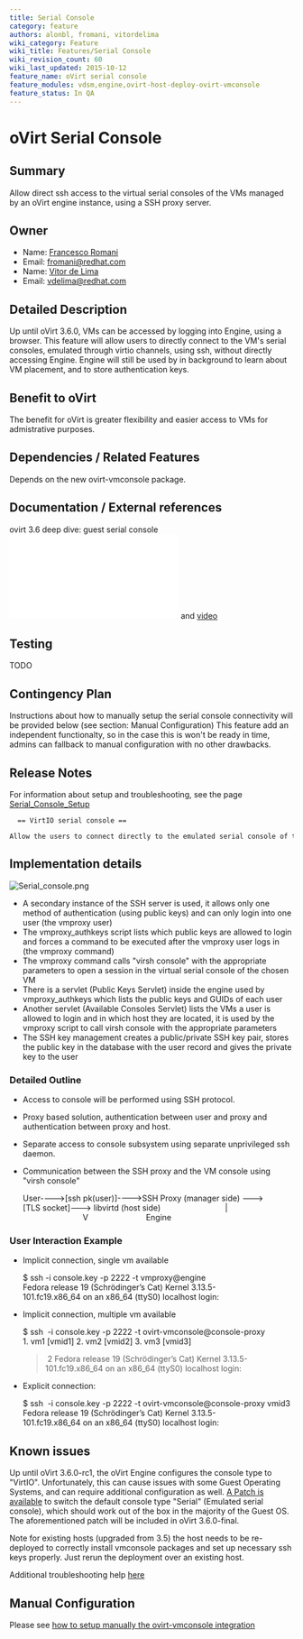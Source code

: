 ```yaml
---
title: Serial Console
category: feature
authors: alonbl, fromani, vitordelima
wiki_category: Feature
wiki_title: Features/Serial Console
wiki_revision_count: 60
wiki_last_updated: 2015-10-12
feature_name: oVirt serial console
feature_modules: vdsm,engine,ovirt-host-deploy-ovirt-vmconsole
feature_status: In QA
---
```


# oVirt Serial Console

## Summary

Allow direct ssh access to the virtual serial consoles of the VMs managed by an oVirt engine instance, using a SSH proxy server.

## Owner

*   Name: [ Francesco Romani](User:fromani)
*   Email: <fromani@redhat.com>
*   Name: [ Vitor de Lima](User:Vitordelima)
*   Email: vdelima@redhat.com

## Detailed Description

Up until oVirt 3.6.0, VMs can be accessed by logging into Engine, using a browser. This feature will allow users to directly connect to the VM's serial consoles, emulated through virtio channels, using ssh, without directly accessing Engine. Engine will still be used by in background to learn about VM placement, and to store authentication keys.

## Benefit to oVirt

The benefit for oVirt is greater flexibility and easier access to VMs for admistrative purposes.

## Dependencies / Related Features

Depends on the new ovirt-vmconsole package.

## Documentation / External references

ovirt 3.6 deep dive: guest serial console ![slides](Ovirt36_deep_dive-guest_serial_console.pdf "fig:slides") and [video](https://www.youtube.com/watch?v=2FltqwrDDtA)

## Testing

TODO

## Contingency Plan

Instructions about how to manually setup the serial console connectivity will be provided below (see section: Manual Configuration) This feature add an independent functionalty, so in the case this is won't be ready in time, admins can fallback to manual configuration with no other drawbacks.

## Release Notes

For information about setup and troubleshooting, see the page [Serial_Console_Setup](/documentation/admin-guide/serial-console-setup/)

      == VirtIO serial console ==
      Allow the users to connect directly to the emulated serial console of the VMs, using SSH.

## Implementation details

![](Serial_console.png "Serial_console.png")

*   A secondary instance of the SSH server is used, it allows only one method of authentication (using public keys) and can only login into one user (the vmproxy user)
*   The vmproxy_authkeys script lists which public keys are allowed to login and forces a command to be executed after the vmproxy user logs in (the vmproxy command)
*   The vmproxy command calls "virsh console" with the appropriate parameters to open a session in the virtual serial console of the chosen VM
*   There is a servlet (Public Keys Servlet) inside the engine used by vmproxy_authkeys which lists the public keys and GUIDs of each user
*   Another servlet (Available Consoles Servlet) lists the VMs a user is allowed to login and in which host they are located, it is used by the vmproxy script to call virsh console with the appropriate parameters
*   The SSH key management creates a public/private SSH key pair, stores the public key in the database with the user record and gives the private key to the user

### Detailed Outline

*   Access to console will be performed using SSH protocol.
*   Proxy based solution, authentication between user and proxy and authentication between proxy and host.
*   Separate access to console subsystem using separate unprivileged ssh daemon.
*   Communication between the SSH proxy and the VM console using "virsh console"

      User---->[ssh pk(user)]---->SSH Proxy (manager side) --->[TLS socket]---> libvirtd (host side)
                                  |
                                 V
                               Engine

### User Interaction Example

*   Implicit connection, single vm available

      $ ssh -i console.key -p 2222 -t vmproxy@engine
      Fedora release 19 (Schrödinger’s Cat)
      Kernel 3.13.5-101.fc19.x86_64 on an x86_64 (ttyS0)
      localhost login:

*   Implicit connection, multiple vm available

      $ ssh  -i console.key -p 2222 -t ovirt-vmconsole@console-proxy
      1. vm1 [vmid1]
      2. vm2 [vmid2]
      3. vm3 [vmid3]
      > 2
      Fedora release 19 (Schrödinger’s Cat)
      Kernel 3.13.5-101.fc19.x86_64 on an x86_64 (ttyS0)
      localhost login:

*   Explicit connection:

      $ ssh  -i console.key -p 2222 -t ovirt-vmconsole@console-proxy vmid3
      Fedora release 19 (Schrödinger’s Cat)
      Kernel 3.13.5-101.fc19.x86_64 on an x86_64 (ttyS0)
      localhost login:

## Known issues

Up until oVirt 3.6.0-rc1, the oVirt Engine configures the console type to "VirtIO". Unfortunately, this can cause issues with some Guest Operating Systems, and can require additional configuration as well. [A Patch is available](https://gerrit.ovirt.org/#/c/46700/) to switch the default console type "Serial" (Emulated serial console), which should work out of the box in the majority of the Guest OS. The aforementioned patch will be included in oVirt 3.6.0-final.

Note for existing hosts (upgraded from 3.5) the host needs to be re-deployed to correctly install vmconsole packages and set up necessary ssh keys properly. Just rerun the deployment over an existing host.

Additional troubleshooting help [here](/documentation/admin-guide/serial-console-setup/#troubleshooting)

## Manual Configuration

Please see [how to setup manually the ovirt-vmconsole integration](/documentation/admin-guide/serial-console-setup/#manual-setup)



